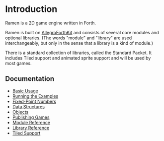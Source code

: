 # Introduction

Ramen is a 2D game engine written in Forth.

Ramen is built on [AllegroForthKit](https://rogerlevy.github.io/afkit/) and consists of several core modules and optional libraries. \(The words "module" and "library" are used interchangeably, but only in the sense that a library is a kind of module.\)

There is a standard collection of libraries, called the Standard Packet. It includes Tiled support and animated sprite support and will be used by most games.

## Documentation

* [Basic Usage](basic-usage.md)
* [Running the Examples](examples.md)
* [Fixed-Point Numbers](https://rogerlevy.github.io/afkit/fixedp.html)
* [Data Structures](structs.md)
* [Objects](objects.md)
* [Publishing Games](publish.md)
* [Module Reference](modules.md)
* [Library Reference](libraries.md)
* [Tiled Support](tiled.md)

